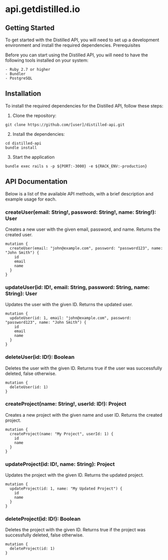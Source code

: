# api.getdistilled.io

## Getting Started

To get started with the Distilled API, you will need to set up a development environment and install the required dependencies.
Prerequisites

Before you can start using the Distilled API, you will need to have the following tools installed on your system:

    - Ruby 2.7 or higher
    - Bundler
    - PostgreSQL

## Installation

To install the required dependencies for the Distilled API, follow these steps:

1. Clone the repository:

```
git clone https://github.com/[user]/distilled-api.git
```

2. Install the dependencies:

```
cd distilled-api
bundle install
```

3. Start the application

```
bundle exec rails s -p ${PORT:-3000} -e ${RACK_ENV:-production}
```

## API Documentation

Below is a list of the available API methods, with a brief description and example usage for each.

### createUser(email: String!, password: String!, name: String!): User

Creates a new user with the given email, password, and name. Returns the created user.

```
mutation {
  createUser(email: "john@example.com", password: "password123", name: "John Smith") {
    id
    email
    name
  }
}
```
### updateUser(id: ID!, email: String, password: String, name: String): User

Updates the user with the given ID. Returns the updated user.

```
mutation {
  updateUser(id: 1, email: "john@example.com", password: "password123", name: "John Smith") {
    id
    email
    name
  }
}
```

### deleteUser(id: ID!): Boolean

Deletes the user with the given ID. Returns true if the user was successfully deleted, false otherwise.

```
mutation {
  deleteUser(id: 1)
}
```

### createProject(name: String!, userId: ID!): Project

Creates a new project with the given name and user ID. Returns the created project.

```
mutation {
  createProject(name: "My Project", userId: 1) {
    id
    name
  }
}
```

### updateProject(id: ID!, name: String): Project

Updates the project with the given ID. Returns the updated project.

```
mutation {
  updateProject(id: 1, name: "My Updated Project") {
    id
    name
  }
}
```

### deleteProject(id: ID!): Boolean

Deletes the project with the given ID. Returns true if the project was successfully deleted, false otherwise.

```
mutation {
  deleteProject(id: 1)
}
```